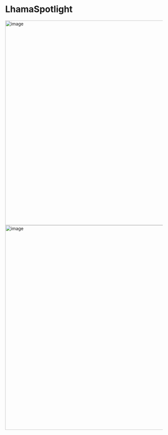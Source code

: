 # LhamaSpotlight


<img width="652" alt="image" src="https://github.com/user-attachments/assets/cb9919e7-95aa-4461-adc2-291dd12d055c" />

<img width="652" alt="image" src="https://github.com/user-attachments/assets/bb44393e-f829-47d4-be63-541460939aab" />

